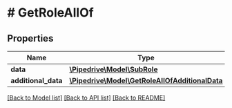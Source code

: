 # # GetRoleAllOf

## Properties

Name | Type | Description | Notes
------------ | ------------- | ------------- | -------------
**data** | [**\Pipedrive\Model\SubRole**](SubRole.md) |  | [optional]
**additional_data** | [**\Pipedrive\Model\GetRoleAllOfAdditionalData**](GetRoleAllOfAdditionalData.md) |  | [optional]

[[Back to Model list]](../../README.md#models) [[Back to API list]](../../README.md#endpoints) [[Back to README]](../../README.md)
